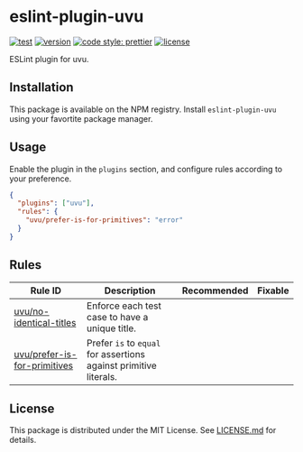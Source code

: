 # eslint-plugin-uvu

[![test](https://github.com/yudai-nkt/eslint-plugin-uvu/actions/workflows/test.yml/badge.svg)](https://github.com/yudai-nkt/eslint-plugin-uvu/actions/workflows/test.yml)
[![version](https://img.shields.io/npm/v/eslint-plugin-uvu)](https://www.npmjs.com/package/eslint-plugin-uvu)
[![code style: prettier](https://img.shields.io/badge/code_style-prettier-ff69b4.svg)](https://github.com/prettier/prettier)
[![license](https://img.shields.io/github/license/yudai-nkt/eslint-plugin-uvu)](https://github.com/yudai-nkt/eslint-plugin-uvu/blob/main/LICENSE.md)

ESLint plugin for uvu.

## Installation

This package is available on the NPM registry.
Install `eslint-plugin-uvu` using your favortite package manager.

## Usage

Enable the plugin in the `plugins` section, and configure rules according to your preference.

```json
{
  "plugins": ["uvu"],
  "rules": {
    "uvu/prefer-is-for-primitives": "error"
  }
}
```

## Rules

<!-- prettier-ignore-start -->
<!-- DO NOT MANUALLY EDIT THE TABLE BELOW -->
<!-- rules table begins -->
| Rule ID | Description | Recommended | Fixable |
| ------- | ----------- | :---------: | :-----: |
| [uvu/no-identical-titles](./docs/rules/no-identical-titles.md) | Enforce each test case to have a unique title. |  |  |
| [uvu/prefer-is-for-primitives](./docs/rules/prefer-is-for-primitives.md) | Prefer `is` to `equal` for assertions against primitive literals. |  |  |
<!-- rules table ends -->
<!-- prettier-ignore-end -->

## License

This package is distributed under the MIT License.
See [LICENSE.md](./LICENSE.md) for details.

